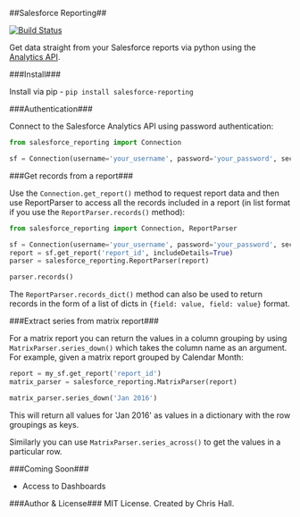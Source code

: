 ##Salesforce Reporting##

[![Build Status](https://travis-ci.org/cghall/salesforce-reporting.svg?branch=master)](https://travis-ci.org/cghall/salesforce-reporting)

Get data straight from your Salesforce reports via python using the [Analytics API](https://resources.docs.salesforce.com/sfdc/pdf/salesforce_analytics_rest_api.pdf).

###Install###

Install via pip - `pip install salesforce-reporting`

###Authentication###

Connect to the Salesforce Analytics API using password authentication:
```python
from salesforce_reporting import Connection

sf = Connection(username='your_username', password='your_password', security_token='your_token')
```

###Get records from a report###

Use the `Connection.get_report()` method to request report data and then use ReportParser to access all the records included in a report (in list format if you use the `ReportParser.records()` method):
```python
from salesforce_reporting import Connection, ReportParser

sf = Connection(username='your_username', password='your_password', security_token='your_token')
report = sf.get_report('report_id', includeDetails=True)
parser = salesforce_reporting.ReportParser(report)

parser.records()
```
The `ReportParser.records_dict()` method can also be used to return records in the form of a list of dicts
in `{field: value, field: value}` format.

###Extract series from matrix report###

For a matrix report you can return the values in a column grouping by using `MatrixParser.series_down()` which takes the column name as an argument. For example, given a matrix report grouped by Calendar Month:
```python
report = my_sf.get_report('report_id')
matrix_parser = salesforce_reporting.MatrixParser(report)

matrix_parser.series_down('Jan 2016')
```
This will return all values for 'Jan 2016' as values in a dictionary with the row groupings as keys.

Similarly you can use `MatrixParser.series_across()` to get the values in a particular row.

###Coming Soon###
- Access to Dashboards

###Author & License###
MIT License. Created by Chris Hall.

